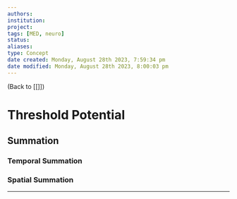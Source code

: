 ```yaml
---
authors: 
institution: 
project: 
tags: [MED, neuro]
status: 
aliases: 
type: Concept
date created: Monday, August 28th 2023, 7:59:34 pm
date modified: Monday, August 28th 2023, 8:00:03 pm
---
```


(Back to [[]])

# Threshold Potential

## Summation
### Temporal Summation
### Spatial Summation

---
